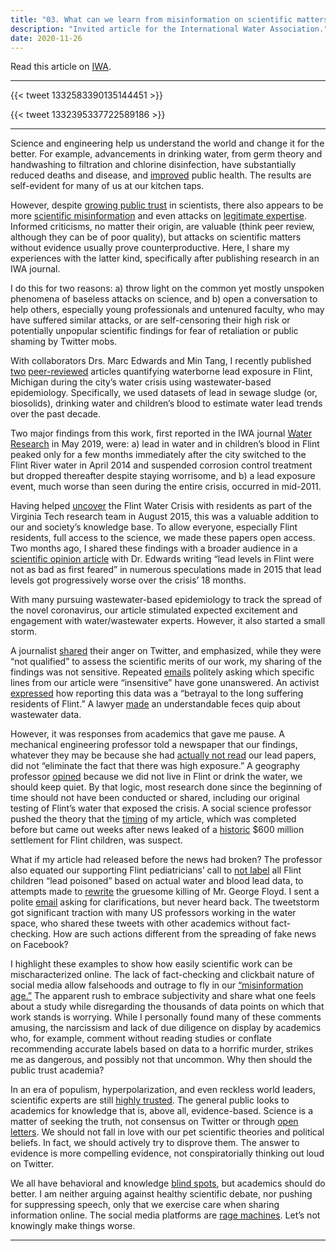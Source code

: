 ```yaml
---
title: "03. What can we learn from misinformation on scientific matters in the water space?"
description: "Invited article for the International Water Association."
date: 2020-11-26
---
```



Read this article on [IWA](https://iwa-network.org/what-can-we-learn-from-misinformation-on-scientific-matters-in-the-water-space/).

------

{{< tweet 1332583390135144451 >}}

{{< tweet 1332395337722589186 >}}

------

Science and engineering help us understand the world and change it for the better. For example, advancements in drinking water, from germ theory and handwashing to filtration and chlorine disinfection, have substantially reduced deaths and disease, and [improved](https://www.cdc.gov/healthywater/drinking/history.html) public health. The results are self-evident for many of us at our kitchen taps.

However, despite [growing public trust](https://www.pewresearch.org/science/2019/08/02/trust-and-mistrust-in-americans-views-of-scientific-experts/) in scientists, there also appears to be more [scientific misinformation](https://blogs.scientificamerican.com/observations/dis-trust-in-science/) and even attacks on [legitimate expertise](https://www.harvardmagazine.com/2018/03/death-of-expertise-by-tom-nichols). Informed criticisms, no matter their origin, are valuable (think peer review, although they can be of poor quality), but attacks on scientific matters without evidence usually prove counterproductive. Here, I share my experiences with the latter kind, specifically after publishing research in an IWA journal.

I do this for two reasons: a) throw light on the common yet mostly unspoken phenomena of baseless attacks on science, and b) open a conversation to help others, especially young professionals and untenured faculty, who may have suffered similar attacks, or are self-censoring their high risk or potentially unpopular scientific findings for fear of retaliation or public shaming by Twitter mobs.

With collaborators Drs. Marc Edwards and Min Tang, I recently published [two](https://pubmed.ncbi.nlm.nih.gov/31177077/) [peer-reviewed](https://pubs.rsc.org/en/content/articlelanding/2020/ew/d0ew00583e) articles quantifying waterborne lead exposure in Flint, Michigan during the city’s water crisis using wastewater-based epidemiology. Specifically, we used datasets of lead in sewage sludge (or, biosolids), drinking water and children’s blood to estimate water lead trends over the past decade.

Two major findings from this work, first reported in the IWA journal [Water Research](https://pubmed.ncbi.nlm.nih.gov/31177077/) in May 2019, were: a) lead in water and in children’s blood in Flint peaked only for a few months immediately after the city switched to the Flint River water in April 2014 and suspended corrosion control treatment but dropped thereafter despite staying worrisome, and b) a lead exposure event, much worse than seen during the entire crisis, occurred in mid-2011.

Having helped [uncover](https://www.nytimes.com/2016/02/07/us/as-flint-fought-to-be-heard-virginia-tech-team-sounded-alarm.html) the Flint Water Crisis with residents as part of the Virginia Tech research team in August 2015, this was a valuable addition to our and society’s knowledge base. To allow everyone, especially Flint residents, full access to the science, we made these papers open access. Two months ago, I shared these findings with a broader audience in a [scientific opinion article](/posts/002-092020-undark/) with Dr. Edwards writing “lead levels in Flint were not as bad as first feared” in numerous speculations made in 2015 that lead levels got progressively worse over the crisis’ 18 months.

With many pursuing wastewater-based epidemiology to track the spread of the novel coronavirus, our article stimulated expected excitement and engagement with water/wastewater experts. However, it also started a small storm.

A journalist [shared](/response/journalist.png) their anger on Twitter, and emphasized, while they were “not qualified” to assess the scientific merits of our work, my sharing of the findings was not sensitive. Repeated [emails](/response/insensitive.pdf) politely asking which specific lines from our article were “insensitive” have gone unanswered. An activist [expressed](https://www.wateronline.com/doc/flint-researchers-now-say-lead-exposure-not-as-bad-as-first-feared-0001#IDComment1094380747) how reporting this data was a “betrayal to the long suffering residents of Flint.” A lawyer [made](/response/lawyer.png) an understandable feces quip about wastewater data.

However, it was responses from academics that gave me pause. A mechanical engineering professor told a newspaper that our findings, whatever they may be because she had [actually not read](https://www.mlive.com/news/flint/2020/09/researcher-who-first-warned-of-flint-water-crisis-now-says-lead-exposure-not-as-bad-as-first-feared.html) our lead papers, did not “eliminate the fact that there was high exposure.” A geography professor [opined](/response/geographer.png) because we did not live in Flint or drink the water, we should keep quiet. By that logic, most research done since the beginning of time should not have been conducted or shared, including our original testing of Flint’s water that exposed the crisis. A social science professor pushed the theory that the [timing](/response/socialscience.png) of my article, which was completed before but came out weeks after news leaked of a [historic](https://www.nytimes.com/2020/08/19/us/flint-water-crisis-settlement.html) $600 million settlement for Flint children, was suspect.

What if my article had released before the news had broken? The professor also equated our supporting Flint pediatricians’ call to [not label](https://www.nytimes.com/2018/07/22/opinion/flint-lead-poisoning-water.html) all Flint children “lead poisoned” based on actual water and blood lead data, to attempts made to [rewrite](/response/gf.png) the gruesome killing of Mr. George Floyd. I sent a polite [email](/response/socialscience.pdf) asking for clarifications, but never heard back. The tweetstorm got significant traction with many US professors working in the water space, who shared these tweets with other academics without fact-checking. How are such actions different from the spreading of fake news on Facebook?

I highlight these examples to show how easily scientific work can be mischaracterized online. The lack of fact-checking and clickbait nature of social media allow falsehoods and outrage to fly in our [“misinformation age.”](http://cailinoconnor.com/the-misinformation-age/) The apparent rush to embrace subjectivity and share what one feels about a study while disregarding the thousands of data points on which that work stands is worrying. While I personally found many of these comments amusing, the narcissism and lack of due diligence on display by academics who, for example, comment without reading studies or conflate recommending accurate labels based on data to a horrific murder, strikes me as dangerous, and possibly not that uncommon. Why then should the public trust academia?

In an era of populism, hyperpolarization, and even reckless world leaders, scientific experts are still [highly trusted](https://www.pewresearch.org/science/2019/08/02/trust-and-mistrust-in-americans-views-of-scientific-experts/). The general public looks to academics for knowledge that is, above all, evidence-based. Science is a matter of seeking the truth, not consensus on Twitter or through [open letters](https://www.bmj.com/content/371/bmj.m4048). We should not fall in love with our pet scientific theories and political beliefs. In fact, we should actively try to disprove them. The answer to evidence is more compelling evidence, not conspiratorially thinking out loud on Twitter.

We all have behavioral and knowledge [blind spots](https://behavioralscientist.org/why-were-all-likely-spreading-misinformation-and-how-to-stop/), but academics should do better. I am neither arguing against healthy scientific debate, nor pushing for suppressing speech, only that we exercise care when sharing information online. The social media platforms are [rage machines](https://www.nytimes.com/2020/11/03/opinion/election-2020-facebook-twitter.html). Let’s not knowingly make things worse.

------
